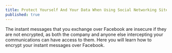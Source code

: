 ```yaml
---
title: Protect Yourself And Your Data When Using Social Networking Sites
published: true
---
```



The instant messages that you exchange over Facebook are insecure if they are not encrypted, as both the company and anyone else intercepting your communications can have access to them. Here you will learn how to encrypt your instant messages over Facebook. 
